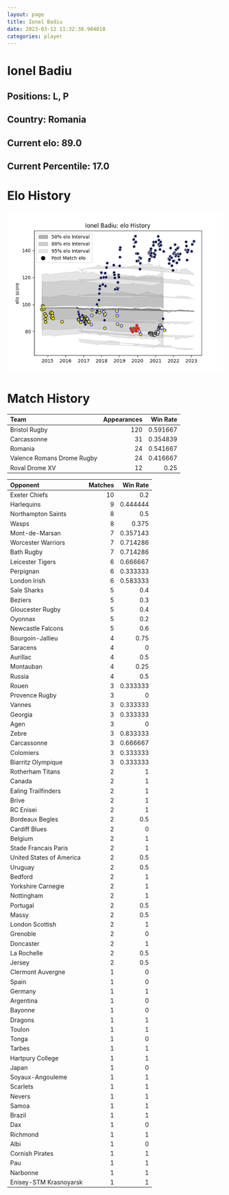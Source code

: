 ```yaml
---  
layout: page  
title: Ionel Badiu  
date: 2023-03-12 11:32:38.904018  
categories: player  
---
```

# Ionel Badiu

## Positions: L, P

## Country: Romania

## Current elo: 89.0

## Current Percentile: 17.0

# Elo History


![elo history](history_IonelBadiu.png)
# Match History


| Team                       |   Appearances |   Win Rate |
|:---------------------------|--------------:|-----------:|
| Bristol Rugby              |           120 |   0.591667 |
| Carcassonne                |            31 |   0.354839 |
| Romania                    |            24 |   0.541667 |
| Valence Romans Drome Rugby |            24 |   0.416667 |
| Roval Drome XV             |            12 |   0.25     |

| Opponent                 |   Matches |   Win Rate |
|:-------------------------|----------:|-----------:|
| Exeter Chiefs            |        10 |   0.2      |
| Harlequins               |         9 |   0.444444 |
| Northampton Saints       |         8 |   0.5      |
| Wasps                    |         8 |   0.375    |
| Mont-de-Marsan           |         7 |   0.357143 |
| Worcester Warriors       |         7 |   0.714286 |
| Bath Rugby               |         7 |   0.714286 |
| Leicester Tigers         |         6 |   0.666667 |
| Perpignan                |         6 |   0.333333 |
| London Irish             |         6 |   0.583333 |
| Sale Sharks              |         5 |   0.4      |
| Beziers                  |         5 |   0.3      |
| Gloucester Rugby         |         5 |   0.4      |
| Oyonnax                  |         5 |   0.2      |
| Newcastle Falcons        |         5 |   0.6      |
| Bourgoin-Jallieu         |         4 |   0.75     |
| Saracens                 |         4 |   0        |
| Aurillac                 |         4 |   0.5      |
| Montauban                |         4 |   0.25     |
| Russia                   |         4 |   0.5      |
| Rouen                    |         3 |   0.333333 |
| Provence Rugby           |         3 |   0        |
| Vannes                   |         3 |   0.333333 |
| Georgia                  |         3 |   0.333333 |
| Agen                     |         3 |   0        |
| Zebre                    |         3 |   0.833333 |
| Carcassonne              |         3 |   0.666667 |
| Colomiers                |         3 |   0.333333 |
| Biarritz Olympique       |         3 |   0.333333 |
| Rotherham Titans         |         2 |   1        |
| Canada                   |         2 |   1        |
| Ealing Trailfinders      |         2 |   1        |
| Brive                    |         2 |   1        |
| RC Enisei                |         2 |   1        |
| Bordeaux Begles          |         2 |   0.5      |
| Cardiff Blues            |         2 |   0        |
| Belgium                  |         2 |   1        |
| Stade Francais Paris     |         2 |   1        |
| United States of America |         2 |   0.5      |
| Uruguay                  |         2 |   0.5      |
| Bedford                  |         2 |   1        |
| Yorkshire Carnegie       |         2 |   1        |
| Nottingham               |         2 |   1        |
| Portugal                 |         2 |   0.5      |
| Massy                    |         2 |   0.5      |
| London Scottish          |         2 |   1        |
| Grenoble                 |         2 |   0        |
| Doncaster                |         2 |   1        |
| La Rochelle              |         2 |   0.5      |
| Jersey                   |         2 |   0.5      |
| Clermont Auvergne        |         1 |   0        |
| Spain                    |         1 |   0        |
| Germany                  |         1 |   1        |
| Argentina                |         1 |   0        |
| Bayonne                  |         1 |   0        |
| Dragons                  |         1 |   1        |
| Toulon                   |         1 |   1        |
| Tonga                    |         1 |   0        |
| Tarbes                   |         1 |   1        |
| Hartpury College         |         1 |   1        |
| Japan                    |         1 |   0        |
| Soyaux-Angouleme         |         1 |   1        |
| Scarlets                 |         1 |   1        |
| Nevers                   |         1 |   1        |
| Samoa                    |         1 |   1        |
| Brazil                   |         1 |   1        |
| Dax                      |         1 |   0        |
| Richmond                 |         1 |   1        |
| Albi                     |         1 |   0        |
| Cornish Pirates          |         1 |   1        |
| Pau                      |         1 |   1        |
| Narbonne                 |         1 |   1        |
| Enisey-STM Krasnoyarsk   |         1 |   1        |